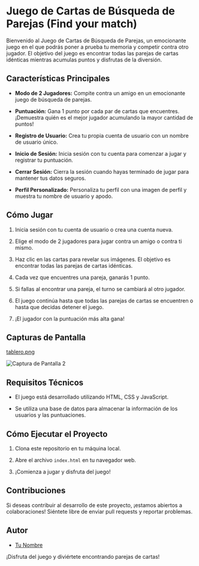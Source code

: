 # Juego de Cartas de Búsqueda de Parejas (Find your match)

Bienvenido al Juego de Cartas de Búsqueda de Parejas, un emocionante juego en el que podrás poner a prueba tu memoria y competir contra otro jugador. El objetivo del juego es encontrar todas las parejas de cartas idénticas mientras acumulas puntos y disfrutas de la diversión.

## Características Principales

- **Modo de 2 Jugadores:** Compite contra un amigo en un emocionante juego de búsqueda de parejas.

- **Puntuación:** Gana 1 punto por cada par de cartas que encuentres. ¡Demuestra quién es el mejor jugador acumulando la mayor cantidad de puntos!

- **Registro de Usuario:** Crea tu propia cuenta de usuario con un nombre de usuario único.

- **Inicio de Sesión:** Inicia sesión con tu cuenta para comenzar a jugar y registrar tu puntuación.

- **Cerrar Sesión:** Cierra la sesión cuando hayas terminado de jugar para mantener tus datos seguros.

- **Perfil Personalizado:** Personaliza tu perfil con una imagen de perfil y muestra tu nombre de usuario y apodo.

## Cómo Jugar

1. Inicia sesión con tu cuenta de usuario o crea una cuenta nueva.

2. Elige el modo de 2 jugadores para jugar contra un amigo o contra ti mismo.

3. Haz clic en las cartas para revelar sus imágenes. El objetivo es encontrar todas las parejas de cartas idénticas.

4. Cada vez que encuentres una pareja, ganarás 1 punto.

5. Si fallas al encontrar una pareja, el turno se cambiará al otro jugador.

6. El juego continúa hasta que todas las parejas de cartas se encuentren o hasta que decidas detener el juego.

7. ¡El jugador con la puntuación más alta gana!

## Capturas de Pantalla

[tablero.png](https://postimg.cc/Wdz1wMkX)

![Captura de Pantalla 2](/screenshots/screenshot2.png)

## Requisitos Técnicos

- El juego está desarrollado utilizando HTML, CSS y JavaScript.

- Se utiliza una base de datos para almacenar la información de los usuarios y las puntuaciones.

## Cómo Ejecutar el Proyecto

1. Clona este repositorio en tu máquina local.

2. Abre el archivo `index.html` en tu navegador web.

3. ¡Comienza a jugar y disfruta del juego!

## Contribuciones

Si deseas contribuir al desarrollo de este proyecto, ¡estamos abiertos a colaboraciones! Siéntete libre de enviar pull requests y reportar problemas.

## Autor

- [Tu Nombre](https://github.com/uardet99)

¡Disfruta del juego y diviértete encontrando parejas de cartas!
